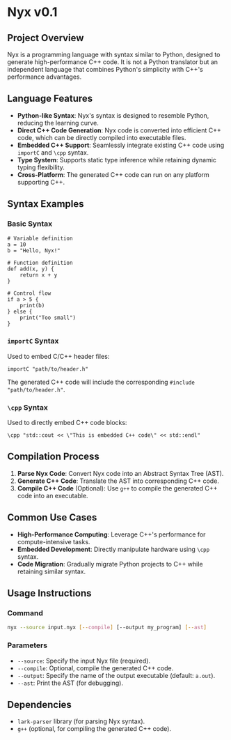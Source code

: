 # Nyx v0.1

## Project Overview
Nyx is a programming language with syntax similar to Python, designed to generate high-performance C++ code. It is not a Python translator but an independent language that combines Python's simplicity with C++'s performance advantages.

## Language Features
- **Python-like Syntax**: Nyx's syntax is designed to resemble Python, reducing the learning curve.
- **Direct C++ Code Generation**: Nyx code is converted into efficient C++ code, which can be directly compiled into executable files.
- **Embedded C++ Support**: Seamlessly integrate existing C++ code using `importC` and `\cpp` syntax.
- **Type System**: Supports static type inference while retaining dynamic typing flexibility.
- **Cross-Platform**: The generated C++ code can run on any platform supporting C++.

## Syntax Examples
### Basic Syntax
```nyx
# Variable definition
a = 10
b = "Hello, Nyx!"

# Function definition
def add(x, y) {
    return x + y
}

# Control flow
if a > 5 {
    print(b)
} else {
    print("Too small")
}
```

### `importC` Syntax
Used to embed C/C++ header files:
```nyx
importC "path/to/header.h"
```
The generated C++ code will include the corresponding `#include "path/to/header.h"`.

### `\cpp` Syntax
Used to directly embed C++ code blocks:
```nyx
\cpp "std::cout << \"This is embedded C++ code\" << std::endl"
```

## Compilation Process
1. **Parse Nyx Code**: Convert Nyx code into an Abstract Syntax Tree (AST).
2. **Generate C++ Code**: Translate the AST into corresponding C++ code.
3. **Compile C++ Code** (Optional): Use `g++` to compile the generated C++ code into an executable.

## Common Use Cases
- **High-Performance Computing**: Leverage C++'s performance for compute-intensive tasks.
- **Embedded Development**: Directly manipulate hardware using `\cpp` syntax.
- **Code Migration**: Gradually migrate Python projects to C++ while retaining similar syntax.

## Usage Instructions
### Command
```bash
nyx --source input.nyx [--compile] [--output my_program] [--ast]
```

### Parameters
- `--source`: Specify the input Nyx file (required).
- `--compile`: Optional, compile the generated C++ code.
- `--output`: Specify the name of the output executable (default: `a.out`).
- `--ast`: Print the AST (for debugging).

## Dependencies
- `lark-parser` library (for parsing Nyx syntax).
- `g++` (optional, for compiling the generated C++ code).